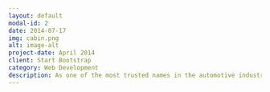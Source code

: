 ```yaml
---
layout: default
modal-id: 2
date: 2014-07-17
img: cabin.png
alt: image-alt
project-date: April 2014
client: Start Bootstrap
category: Web Development
description: As one of the most trusted names in the automotive industry, the Camry has consistently set the standard for midsize sedans, combining sleek design with advanced technology to deliver an exceptional driving experience.
---
```

